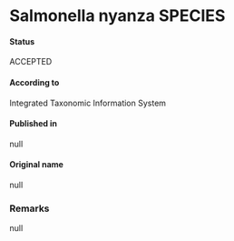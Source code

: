 # Salmonella nyanza SPECIES

#### Status
ACCEPTED

#### According to
Integrated Taxonomic Information System

#### Published in
null

#### Original name
null

### Remarks
null